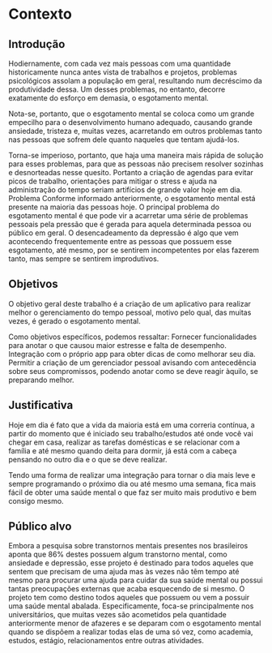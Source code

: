 # Contexto
## Introdução
Hodiernamente, com cada vez mais pessoas com uma quantidade historicamente nunca antes vista de trabalhos e projetos,  problemas psicológicos assolam a população em geral, resultando num decréscimo da produtividade dessa. Um desses problemas, no entanto, decorre exatamente do esforço em demasia, o esgotamento mental.

Nota-se, portanto, que o esgotamento mental se coloca como um grande empecilho para o desenvolvimento humano adequado, causando grande ansiedade, tristeza e, muitas vezes, acarretando em outros problemas tanto nas pessoas que sofrem dele quanto naqueles que tentam ajudá-los.

Torna-se imperioso, portanto, que haja uma maneira mais rápida de solução para esses problemas, para que as pessoas não precisem resolver sozinhas e desnorteadas nesse quesito. Portanto a criação de agendas para evitar picos de trabalho, orientações para mitigar o stress e ajuda na administração do tempo seriam artifícios de grande valor hoje em dia.
Problema
Conforme informado anteriormente, o esgotamento mental está presente na maioria das pessoas hoje. O principal problema do esgotamento mental é que pode vir a acarretar uma série de problemas pessoais pela pressão que é gerada para aquela determinada pessoa ou público em geral. O desencadeamento da depressão é algo que vem acontecendo frequentemente entre as pessoas que possuem esse esgotamento, até mesmo, por se sentirem incompetentes por elas fazerem tanto, mas sempre se sentirem improdutivos. 

## Objetivos
O objetivo geral deste trabalho é a criação de um aplicativo para realizar melhor o gerenciamento do tempo pessoal, motivo pelo qual, das muitas vezes, é gerado o esgotamento mental. 

Como objetivos específicos, podemos ressaltar:
Fornecer funcionalidades para anotar o que causou maior estresse e falta de desempenho. 
Integração com o próprio app para obter dicas de como melhorar seu dia. 
Permitir a criação de um gerenciador pessoal avisando com antecedência sobre seus compromissos, podendo anotar como se deve reagir àquilo, se preparando melhor. 

## Justificativa
Hoje em dia é fato que a vida da maioria está em uma correria contínua, a partir do momento que é iniciado seu trabalho/estudos até onde você vai chegar em casa, realizar as tarefas domésticas e se relacionar com a família e até mesmo quando deita para dormir, já está com a cabeça pensando no outro dia e o que se deve realizar. 

Tendo uma forma de realizar uma integração para tornar o dia mais leve e sempre programando o próximo dia ou até mesmo uma semana, fica mais fácil de obter uma saúde mental o que faz ser muito mais produtivo e bem consigo mesmo. 

## Público alvo
Embora a pesquisa sobre transtornos mentais presentes nos brasileiros aponta que 86% destes possuem algum transtorno mental, como ansiedade e depressão, esse projeto é destinado para todos aqueles que sentem que precisam de uma ajuda mas às vezes não têm tempo até mesmo para procurar uma ajuda para cuidar da sua saúde mental ou possui tantas preocupações externas que acaba esquecendo de si mesmo. O projeto tem como destino todos aqueles que possuem ou vem a possuir uma saúde mental abalada. Especificamente, foca-se principalmente nos universitários, que muitas vezes são acometidos pela quantidade anteriormente menor de afazeres e se deparam com o esgotamento mental quando se dispõem a realizar todas elas de uma só vez, como academia, estudos, estágio, relacionamentos entre outras atividades.

